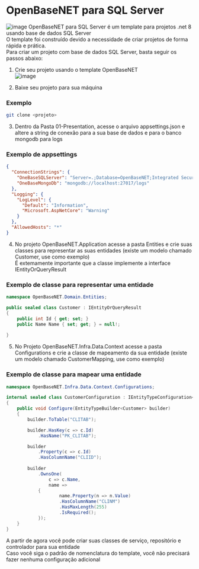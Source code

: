 # OpenBaseNET para SQL Server
![image](https://github.com/britors/OpenBase.NET/assets/183213/9d3f3601-d627-4225-b64f-1f4fd0a3f817)
OpenBaseNET para SQL Server é um template para projetos .net 8 usando base de dados SQL Server <br/>
O template foi construído devido a necessidade de criar projetos de forma rápida e prática. <br/>
Para criar um projeto com base de dados SQL Server, basta seguir os passos abaixo: <br/>
1) Crie seu projeto usando o template OpenBaseNET <br/>
![image](https://github.com/britors/OpenBaseNET.SqlServer/assets/183213/f9baefe2-7875-429c-9a4e-6f17a755717a)

2) Baixe seu projeto para sua máquina <br/>
### Exemplo
```bash
git clone <projeto>
```
3) Dentro da Pasta 01-Presentation, acesse o arquivo appsettings.json e altere a string de conexão para a sua base de dados e para o banco mongodb para logs <br/>
### Exemplo de appsettings
```json
{
  "ConnectionStrings": {
    "OneBaseSQLServer": "Server=.;Database=OpenBaseNET;Integrated Security=True;TrustServerCertificate=True;",
    "OneBaseMongoDb": "mongodb://localhost:27017/logs"
  },
  "Logging": {
    "LogLevel": {
      "Default": "Information",
      "Microsoft.AspNetCore": "Warning"
    }
  },
  "AllowedHosts": "*"
}
```
4) No projeto OpenBaseNET.Application acesse a pasta Entities e crie suas classes para representar as suas entidades (existe um modelo chamado Customer, use como exemplo) <br/>
   É extemamente importante que a classe implemente a interface IEntityOrQueryResult <br/>
### Exemplo de classe para representar uma entidade
```csharp
namespace OpenBaseNET.Domain.Entities;

public sealed class Customer : IEntityOrQueryResult
{
    public int Id { get; set; }
    public Name Name { set; get; } = null!;
 
}
```
5) No Projeto OpenBaseNET.Infra.Data.Context acesse a pasta Configurations e crie a classe de mapeamento da sua entidade (existe um modelo chamado CustomerMapping, use como exemplo) <br/>
### Exemplo de classe para mapear uma entidade
```csharp
namespace OpenBaseNET.Infra.Data.Context.Configurations;

internal sealed class CustomerConfiguration : IEntityTypeConfiguration<Customer>
{
    public void Configure(EntityTypeBuilder<Customer> builder)
    {
        builder.ToTable("CLITAB");

        builder.HasKey(c => c.Id)
            .HasName("PK_CLITAB");

        builder
            .Property(c => c.Id)
            .HasColumnName("CLIID");
        
        builder
            .OwnsOne(
                c => c.Name, 
                name =>
            {
                    name.Property(n => n.Value)
                    .HasColumnName("CLINM")
                    .HasMaxLength(255)
                    .IsRequired();
            });
    }
}
```
A partir de agora você pode criar suas classes de serviço, repositório e controlador para sua entidade <br/>
Caso você siga o padrão de nomenclatura do template, você não precisará fazer nenhuma configuração adicional <br/>


